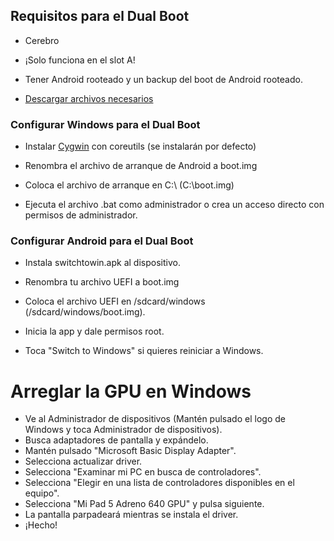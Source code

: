 ## Requisitos para el Dual Boot

- Cerebro

- ¡Solo funciona en el slot A!

- Tener Android rooteado y un backup del boot de Android rooteado.

- [Descargar archivos necesarios](https://github.com/erdilS/Port-Windows-11-Xiaomi-Pad-5/releases/tag/dualboot) 

### Configurar Windows para el Dual Boot

- Instalar [Cygwin](https://www.cygwin.com/setup-x86_64.exe) con coreutils (se instalarán por defecto)

- Renombra el archivo de arranque de Android a boot.img

- Coloca el archivo de arranque en C:\ (C:\boot.img)

- Ejecuta el archivo .bat como administrador o crea un acceso directo con permisos de administrador.

### Configurar Android para el Dual Boot

- Instala switchtowin.apk al dispositivo.

- Renombra tu archivo UEFI a boot.img

- Coloca el archivo UEFI en /sdcard/windows (/sdcard/windows/boot.img).

- Inicia la app y dale permisos root.

- Toca "Switch to Windows" si quieres reiniciar a Windows.

# Arreglar la GPU en Windows

- Ve al Administrador de dispositivos (Mantén pulsado el logo de Windows y toca Administrador de dispositivos).
- Busca adaptadores de pantalla y expándelo.
- Mantén pulsado "Microsoft Basic Display Adapter".
- Selecciona actualizar driver.
- Selecciona "Examinar mi PC en busca de controladores".
- Selecciona "Elegir en una lista de controladores disponibles en el equipo".
- Selecciona "Mi Pad 5 Adreno 640 GPU" y pulsa siguiente.
- La pantalla parpadeará mientras se instala el driver.
- ¡Hecho!
